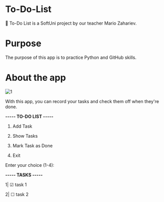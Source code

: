 # To-Do-List
📝 To-Do List is a SoftUni project by our teacher Mario Zahariev.
# Purpose
The purpose of this app is to practice Python and GitHub skills.
# About the app
![1](https://github.com/VerginiyaStoyanova/To-Do-list/assets/44588240/9610056c-17c7-4cad-a27d-cc23912049cb)

With this app, you can record your tasks and check them off when they're done.

**----- TO-DO LIST -----**

1. Add Task

2. Show Tasks

3. Mark Task as Done

4. Exit

Enter your choice (1-4):

**----- TASKS -----**

1| ☑ task 1

2| ☐ task 2
